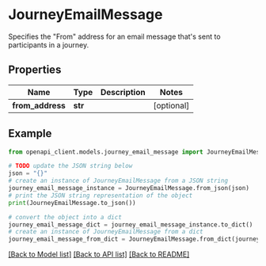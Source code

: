 # JourneyEmailMessage

Specifies the \"From\" address for an email message that's sent to participants in a journey.

## Properties

Name | Type | Description | Notes
------------ | ------------- | ------------- | -------------
**from_address** | **str** |  | [optional] 

## Example

```python
from openapi_client.models.journey_email_message import JourneyEmailMessage

# TODO update the JSON string below
json = "{}"
# create an instance of JourneyEmailMessage from a JSON string
journey_email_message_instance = JourneyEmailMessage.from_json(json)
# print the JSON string representation of the object
print(JourneyEmailMessage.to_json())

# convert the object into a dict
journey_email_message_dict = journey_email_message_instance.to_dict()
# create an instance of JourneyEmailMessage from a dict
journey_email_message_from_dict = JourneyEmailMessage.from_dict(journey_email_message_dict)
```
[[Back to Model list]](../README.md#documentation-for-models) [[Back to API list]](../README.md#documentation-for-api-endpoints) [[Back to README]](../README.md)


